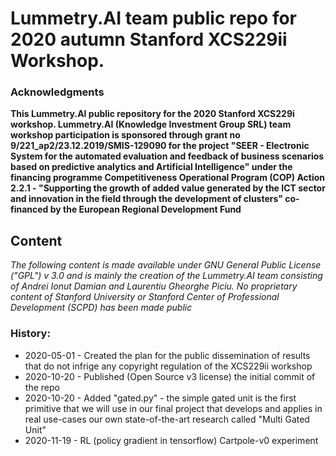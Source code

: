 # Lummetry.AI team public repo for 2020 autumn Stanford XCS229ii Workshop.

### Acknowledgments
**This Lummetry.AI public repository for the 2020 Stanford XCS229i workshop. Lummetry.AI (Knowledge Investment Group SRL) team workshop participation is sponsored through grant no 9/221_ap2/23.12.2019/SMIS-129090 for the project "SEER - Electronic System for the automated evaluation and feedback of business scenarios based on predictive analytics and Artificial Intelligence" under the financing programme Competitiveness Operational Program (COP) Action 2.2.1 - "Supporting the growth of added value generated by the ICT sector and innovation in the field through the development of clusters" co-financed by the European Regional Development Fund**

## Content

_The following content is made available under GNU General Public License ("GPL") v 3.0 and is mainly the creation of the Lummetry.AI team consisting of Andrei Ionut Damian and Laurentiu Gheorghe Piciu. No proprietary content of Stanford University or Stanford Center of Professional Development (SCPD) has been made public_

### History:

 - 2020-05-01 - Created the plan for the public dissemination of results that do not infrige any copyright regulation of the XCS229ii workshop
 - 2020-10-20 - Published (Open Source v3 license) the initial commit of the repo
 - 2020-10-20 - Added "gated.py" - the simple gated unit is the first primitive that we will use in our final project that develops and applies in real use-cases our own state-of-the-art research called "Multi Gated Unit"
 - 2020-11-19 - RL (policy gradient in tensorflow) Cartpole-v0 experiment
